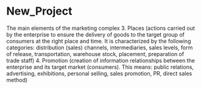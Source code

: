 # New_Project
The main elements of the marketing complex
3. Places (actions carried out by the enterprise to ensure the delivery of goods to the target group of consumers at the right place and time. It is characterized by the following categories: distribution (sales) channels, intermediaries, sales levels, form of release, transportation, warehouse stock, placement, preparation of trade staff)
4. Promotion (creation of information relationships between the enterprise and its target market (consumers). This means: public relations, advertising, exhibitions, personal selling, sales promotion, PR, direct sales method)
